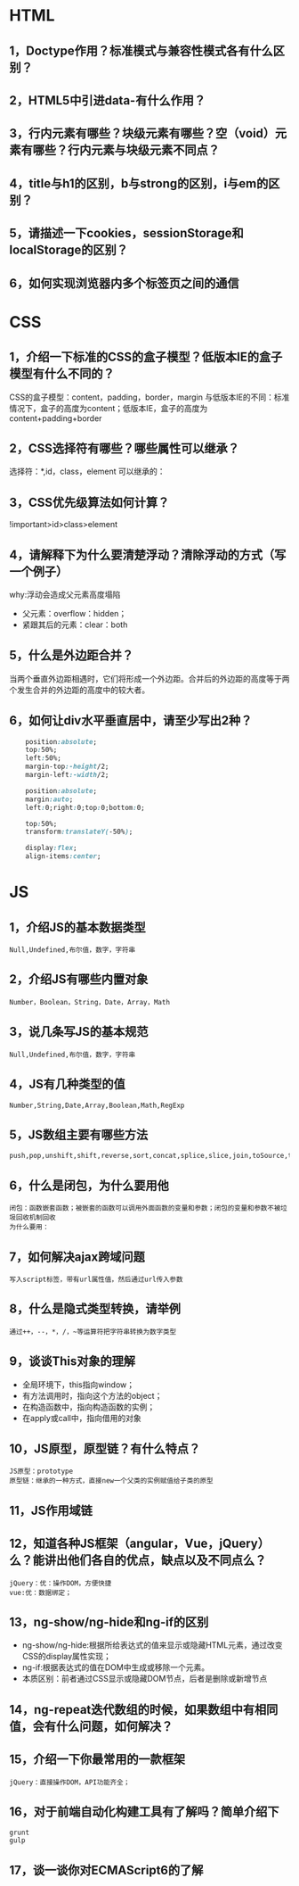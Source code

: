 # HTML
## 1，Doctype作用？标准模式与兼容性模式各有什么区别？

## 2，HTML5中引进data-有什么作用？

## 3，行内元素有哪些？块级元素有哪些？空（void）元素有哪些？行内元素与块级元素不同点？

## 4，title与h1的区别，b与strong的区别，i与em的区别？

## 5，请描述一下cookies，sessionStorage和localStorage的区别？

## 6，如何实现浏览器内多个标签页之间的通信

# CSS
## 1，介绍一下标准的CSS的盒子模型？低版本IE的盒子模型有什么不同的？
CSS的盒子模型：content，padding，border，margin
与低版本IE的不同：标准情况下，盒子的高度为content；低版本IE，盒子的高度为content+padding+border

## 2，CSS选择符有哪些？哪些属性可以继承？
选择符：*,id，class，element
可以继承的：

## 3，CSS优先级算法如何计算？
!important>id>class>element

## 4，请解释下为什么要清楚浮动？清除浮动的方式（写一个例子）
why:浮动会造成父元素高度塌陷
- 父元素：overflow：hidden；
- 紧跟其后的元素：clear：both

## 5，什么是外边距合并？
当两个垂直外边距相遇时，它们将形成一个外边距。合并后的外边距的高度等于两个发生合并的外边距的高度中的较大者。

## 6，如何让div水平垂直居中，请至少写出2种？
```css
    position:absolute;
    top:50%;
    left:50%;
    margin-top:-height/2;
    margin-left:-width/2;

    position:absolute;
    margin:auto;
    left:0;right:0;top:0;bottom:0;

    top:50%;
    transform:translateY(-50%);

    display:flex;
    align-items:center;
```

# JS
## 1，介绍JS的基本数据类型
	Null,Undefined,布尔值，数字，字符串

## 2，介绍JS有哪些内置对象
	Number，Boolean，String，Date，Array，Math

## 3，说几条写JS的基本规范
	Null,Undefined,布尔值，数字，字符串

## 4，JS有几种类型的值
	Number,String,Date,Array,Boolean,Math,RegExp

## 5，JS数组主要有哪些方法
	push,pop,unshift,shift,reverse,sort,concat,splice,slice,join,toSource,toString,toLocaleString,valueOf

## 6，什么是闭包，为什么要用他
	闭包：函数嵌套函数；被嵌套的函数可以调用外面函数的变量和参数；闭包的变量和参数不被垃圾回收机制回收
	为什么要用：

## 7，如何解决ajax跨域问题
	写入script标签，带有url属性值，然后通过url传入参数

## 8，什么是隐式类型转换，请举例
	通过++，--，*，/，~等运算符把字符串转换为数字类型

## 9，谈谈This对象的理解
- 全局环境下，this指向window；
- 有方法调用时，指向这个方法的object；
- 在构造函数中，指向构造函数的实例；
- 在apply或call中，指向借用的对象

## 10，JS原型，原型链？有什么特点？
	JS原型：prototype
	原型链：继承的一种方式，直接new一个父类的实例赋值给子类的原型

## 11，JS作用域链
	

## 12，知道各种JS框架（angular，Vue，jQuery）么？能讲出他们各自的优点，缺点以及不同点么？
	jQuery：优：操作DOM，方便快捷
	vue:优：数据绑定；

## 13，ng-show/ng-hide和ng-if的区别
- ng-show/ng-hide:根据所给表达式的值来显示或隐藏HTML元素，通过改变CSS的display属性实现；
- ng-if:根据表达式的值在DOM中生成或移除一个元素。
- 本质区别：前者通过CSS显示或隐藏DOM节点，后者是删除或新增节点

## 14，ng-repeat迭代数组的时候，如果数组中有相同值，会有什么问题，如何解决？
	

## 15，介绍一下你最常用的一款框架
	jQuery：直接操作DOM，API功能齐全；

## 16，对于前端自动化构建工具有了解吗？简单介绍下
	grunt
	gulp

## 17，谈一谈你对ECMAScript6的了解

